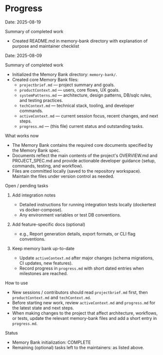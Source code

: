 # Progress

Date: 2025-08-19

Summary of completed work
- Created README.md in memory-bank directory with explanation of purpose and maintainer checklist

Date: 2025-08-09

Summary of completed work
- Initialized the Memory Bank directory: `memory-bank/`.
- Created core Memory Bank files:
  - `projectbrief.md` — project summary and goals.
  - `productContext.md` — users, core flows, UX goals.
  - `systemPatterns.md` — architecture, design patterns, DB/sqlc rules, and testing practices.
  - `techContext.md` — technical stack, tooling, and developer commands.
  - `activeContext.md` — current session focus, recent changes, and next steps.
  - `progress.md` — (this file) current status and outstanding tasks.

What works now
- The Memory Bank contains the required core documents specified by the Memory Bank spec.
- Documents reflect the main contents of the project's OVERVIEW.md and PROJECT_SPEC.md and provide actionable developer guidance (setup, commands, testing, and workflow).
- Files are committed locally (saved to the repository workspace). Maintain the files under version control as needed.

Open / pending tasks
1. Add integration notes
   - Detailed instructions for running integration tests locally (dockertest vs docker-compose).
   - Any environment variables or test DB conventions.

2. Add feature-specific docs (optional)
   - e.g., Report generation details, export formats, or CLI flag conventions.

3. Keep memory bank up-to-date
   - Update `activeContext.md` after major changes (schema migrations, CI updates, new features).
   - Record progress in `progress.md` with short dated entries when milestones are reached.

How to use
- New sessions / contributors should read `projectbrief.md` first, then `productContext.md` and `techContext.md`.
- Before starting new work, review `activeContext.md` and `progress.md` for the latest state and next steps.
- When making changes to the project that affect architecture, workflows, or tests, update the relevant memory-bank files and add a short entry in `progress.md`.

Status
- Memory Bank initialization: COMPLETE
- Remaining (optional) tasks left to the maintainers: as listed above.
